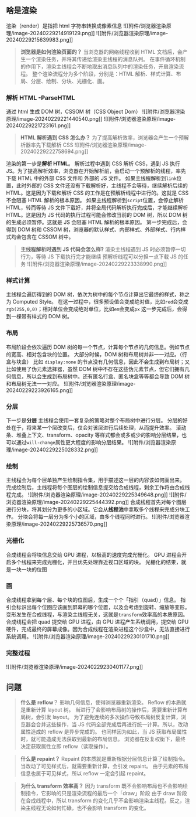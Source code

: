 ## 啥是渲染
渲染（render）是指把 html 字符串转换成像素信息
![[附件/浏览器渲染原理/image-20240229214919129.png]]
![[附件/浏览器渲染原理/image-20240229215639983.png]]

> **浏览器是如何渲染页面的？**
> 当浏览器的网络线程收到 HTML 文档后，会产生一个渲染任务，并将其传递给渲染主线程的消息队列。
> 在事件循环机制的作用下，渲染主线程会不断地取出消息队列中的渲染任务，开启渲染流程。
> 整个渲染流程分为多个阶段，分别是：HTML 解析、样式计算、布局、分层、绘制、分块、光栅化、画。

### 解析 HTML -ParseHTML
通过 html 生成 DOM 树，CSSOM 树（CSS Object Dom）
![[附件/浏览器渲染原理/image-20240229221440540.png]]
![[附件/浏览器渲染原理/image-20240229221723161.png]]
>**HTML 解析遇到 CSS 怎么办？**
>为了提高解析效率，浏览器会产生一个预解析器率先下载解析 CSS
> ![[附件/浏览器渲染原理/image-20240229222758694.png]]

渲染的第一步是**解析 HTML**。
解析过程中遇到 CSS 解析 CSS，遇到 JS 执行 JS。为了提高解析效率，浏览器在开始解析前，会启动一个预解析的线程，率先下载 HTML 中的外部 CSS 文件和 外部的 JS 文件。
如果主线程解析到`link`位置，此时外部的 CSS 文件还没有下载解析好，主线程不会等待，继续解析后续的 HTML。这是因为下载和解析 CSS 的工作是在预解析线程中进行的。这就是 CSS 不会阻塞 HTML 解析的根本原因。
如果主线程解析到`script`位置，会停止解析 HTML，转而等待 JS 文件下载好，并将全局代码解析执行完成后，才能继续解析 HTML。这是因为 JS 代码的执行过程可能会修改当前的 DOM 树，所以 DOM 树的生成必须暂停。这就是 JS 会阻塞 HTML 解析的根本原因。
第一步完成后，会得到 DOM 树和 CSSOM 树，浏览器的默认样式、内部样式、外部样式、行内样式均会包含在 CSSOM 树中。
> **主线程解析时遇到 JS 代码会怎么样?**
> 渲染主线程遇到 JS 时必须暂停一切行为，等待 JS 下载执行完才能继续
> 预解析线程可以分担一点下载 JS 的任务
>![[附件/浏览器渲染原理/image-20240229223338990.png]]

### 样式计算
主线程会遍历得到的 DOM 树，依次为树中的每个节点计算出它最终的样式，称之为 Computed Style。
在这一过程中，很多预设值会变成绝对值，比如`red`会变成`rgb(255,0,0)`；相对单位会变成绝对单位，比如`em`会变成`px`
这一步完成后，会得到一棵带有样式的 DOM 树。

### 布局
布局阶段会依次遍历 DOM 树的每一个节点，计算每个节点的几何信息。例如节点的宽高、相对包含块的位置。
大部分时候，DOM 树和布局树并非一一对应。（行盒与块盒）
比如 `display:none` 的节点没有几何信息，因此不会生成到布局树；又比如使用了伪元素选择器，虽然 DOM 树中不存在这些伪元素节点，但它们拥有几何信息，所以会生成到布局树中。还有匿名行盒、匿名块盒等等都会导致 DOM 树和布局树无法一一对应。
![[附件/浏览器渲染原理/image-20240229223926165.png]]
### 分层
下一步是**分层**
主线程会使用一套复杂的策略对整个布局树中进行分层。
分层的好处在于，将来某一个层改变后，仅会对该层进行后续处理，从而提升效率。
滚动条、堆叠上下文、transform、opacity 等样式都会或多或少的影响分层结果，也可以通过`will-change`属性更大程度的影响分层结果。
![[附件/浏览器渲染原理/image-20240229225028332.png]]
### 绘制
主线程会为每个层单独产生绘制指令集，用于描述这一层的内容该如何画出来。
完成绘制后，主线程将每个图层的绘制信息提交给合成线程，剩余工作将由合成线程完成。
![[附件/浏览器渲染原理/image-20240229225349648.png]]
![[附件/浏览器渲染原理/image-20240229225444392.png]]
合成线程首先对每个图层进行分块，将其划分为更多的小区域。它会从**线程池**中拿取多个线程来完成分块工作。
分块会将每一层分为多个小的区域，由多个线程同时进行。
![[附件/浏览器渲染原理/image-20240229225736570.png]]
### 光栅化
合成线程会将块信息交给 GPU 进程，以极高的速度完成光栅化。
GPU 进程会开启多个线程来完成光栅化，并且优先处理靠近视口区域的块。
光栅化的结果，就是一块一块的位图
### 画
合成线程拿到每个层、每个块的位图后，生成一个个「指引（quad）」信息。
指引会标识出每个位图应该画到屏幕的哪个位置，以及会考虑到旋转、缩放等变形。
变形发生在合成线程，与渲染主线程无关，这就是`transform`效率高的本质原因。
合成线程会把 quad 提交给 GPU 进程，由 GPU 进程产生系统调用，提交给 GPU 硬件，完成最终的屏幕成像。因为合成线程在渲染进程这个沙盒中，无法直接进行系统调用。
![[附件/浏览器渲染原理/image-20240229230101710.png]]
### 完整过程
![[附件/浏览器渲染原理/image-20240229230401177.png]]
## 问题
> **什么是** **reflow**？
> 影响几何信息，使得浏览器重新渲染。
> Reflow 的本质就是重新计算 layout 树。
> 当进行了会影响布局树的操作后，需要重新计算布局树，会引发 layout。
> 为了避免连续的多次操作导致布局树反复计算，浏览器会合并这些操作，当 JS 代码全部完成后再进行统一计算。所以，改动属性造成的 reflow 是异步完成的。
> 也同样因为如此，当 JS 获取布局属性时，就可能造成无法获取到最新的布局信息。
> 浏览器在反复权衡下，最终决定获取属性立即 reflow（读取操作）。

> **什么是 repaint？**
> Repaint 的本质就是重新根据分层信息计算了绘制指令。
> 当改动了可见样式后，就需要重新计算，会引发 repaint。
> 由于元素的布局信息也属于可见样式，所以 reflow 一定会引起 repaint。

> **为什么 transform 效率高？**
> 因为 transform 既不会影响布局也不会影响绘制指令，它影响的只是渲染流程的最后一个「draw」阶段
> 由于 draw 阶段在合成线程中，所以 transform 的变化几乎不会影响渲染主线程。反之，渲染主线程无论如何忙碌，也不会影响 transform 的变化。